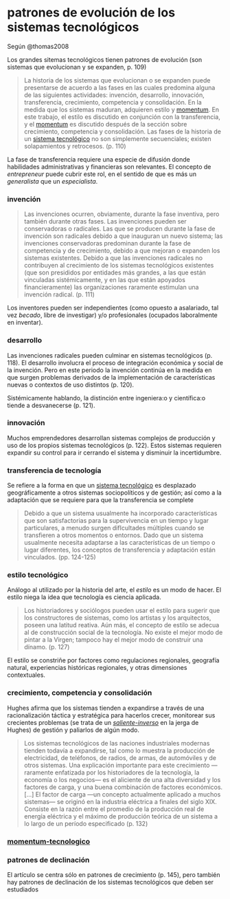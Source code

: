 # patrones de evolución de los sistemas tecnológicos

Según @thomas2008

Los grandes sitemas tecnológicos tienen patrones de evolución (son sistemas que evolucionan y se expanden, p. 109)

 >
 > La historia de los sistemas que evolucionan o se expanden puede presentarse de acuerdo a las fases en las cuales predomina alguna de las siguientes actividades: invención, desarrollo, innovación, transferencia, crecimiento, competencia y consolidación. En la medida que los sistemas maduran, adquieren estilo y [momentum](momentum-tecnologico.md). En este trabajo, el estilo es discutido en conjunción con la transferencia, y el [momentum](momentum-tecnologico.md) es discutido después de la sección sobre crecimiento, competencia y consolidación. Las fases de la historia de un [sistema tecnológico](sistema-sociotecnico.md) no son simplemente secuenciales; existen solapamientos y retrocesos. (p. 110)

La fase de transferencia requiere una especie de difusión donde habilidades administrativas y financieras son relevantes. El concepto de *entrepreneur* puede cubrir este rol, en el sentido de que es más un *generalista* que un *especialista*.

### invención

 >
 > Las invenciones ocurren, obviamente, durante la fase inventiva, pero también durante otras fases. Las invenciones pueden ser conservadoras o radicales. Las que se producen durante la fase de invención son radicales debido a que inauguran un nuevo sistema; las invenciones conservadoras predominan durante la fase de competencia y de crecimiento, debido a que mejoran o expanden los sistemas existentes. Debido a que las invenciones radicales no contribuyen al crecimiento de los sistemas tecnológicos existentes (que son presididos por entidades más grandes, a las que están vinculadas sistémicamente, y en las que están apoyados financieramente) las organizaciones raramente estimulan una invención radical. (p. 111)

Los inventores pueden ser independientes (como opuesto a asalariado, tal vez *becado*, libre de investigar) y/o profesionales (ocupados laboralmente en inventar).

### desarrollo

Las invenciones radicales pueden culminar en sistemas tecnológicos (p. 118). El desarrollo involucra el proceso de integración económica y social de la invención. Pero en este periodo la invención continúa en la medida en que surgen problemas derivados de la implementación de características nuevas o contextos de uso distintos (p. 120).

Sistémicamente hablando, la distinción entre ingeniera:o y científica:o tiende a desvanecerse (p. 121).

### innovación

Muchos emprendedores desarrollan sistemas complejos de producción y uso de los propios sistemas tecnológicos (p. 122). Estos sistemas requieren expandir su control para ir cerrando el sistema y disminuir la incertidumbre.

### transferencia de tecnología

Se refiere a la forma en que un [sistema tecnológico](sistema-sociotecnico.md) es desplazado geográficamente a otros sistemas sociopolíticos y de gestión; así como a la adaptación que se requiere para que la transferencia se complete

 >
 > Debido a que un sistema usualmente ha incorporado características que son satisfactorias para la supervivencia en un tiempo y lugar particulares, a menudo surgen difIcultades múltiples cuando se transfieren a otros momentos o entornos. Dado que un sistema usualmente necesita adaptarse a las características de un tiempo o lugar diferentes, los conceptos de transferencia y adaptación están vinculados.  (pp. 124-125)

### estilo tecnológico

Análogo al utilizado por la historia del arte, el *estilo* es un modo de hacer. El estilo niega la idea que tecnología es ciencia aplicada.

 >
 > Los historiadores y sociólogos pueden usar el estilo para sugerir que los constructores de sistemas, como los artistas y los arquitectos, poseen una latitud reativa. Aún más, el concepto de estilo se adecua al de construcción social de la tecnología. No existe el mejor modo de pintar a la Virgen; tampoco hay el mejor modo de construir una dínamo. (p. 127)

El estilo se constriñe por factores como regulaciones regionales, geografía natural, experiencias históricas regionales, y otras dimensiones contextuales.

### crecimiento, competencia y consolidación

Hughes afirma que los sistemas tienden a expandirse a través de una racionalización táctica y estratégica para hacerlos crecer, monitorear sus crecientes problemas (se trata de un *[saliente-inverso](saliente-inverso.md)* en la jerga de Hughes) de gestión y paliarlos de algún modo.

 >
 > Los sistemas tecnológicos de las naciones industriales modernas tienden todavía a expandirse, tal como lo muestra la producción de electricidad, de teléfonos, de radios, de armas, de automóviles y de otros sistemas. Una explicación importante para este crecimiento —raramente enfatizada por los historiadores de la tecnología, la economía o los negocios— es el aliciente de una alta diversidad y los factores de carga, y una buena combinación de factores económicos. [...] El factor de carga —un concepto actualmente aplicado a muchos sistemas— se originó en la industria eléctrica a finales del siglo XIX. Consiste en la razón entre el promedio de la producción real de energía eléctrica y el máximo de producción teórica de un sistema a lo largo de un período especificado (p. 132)

### [momentum-tecnologico](momentum-tecnologico.md)

### patrones de declinación

El artículo se centra sólo en patrones de crecimiento (p. 145), pero también hay patrones de declinación de los sistemas tecnológicos que deben ser estudiados
